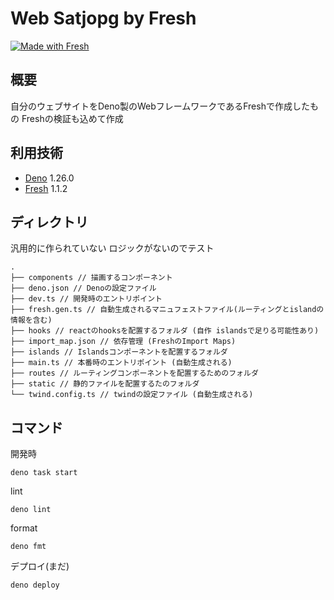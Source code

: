 # Web Satjopg by Fresh

[![Made with Fresh](https://fresh.deno.dev/fresh-badge.svg)](https://fresh.deno.dev)

## 概要

自分のウェブサイトをDeno製のWebフレームワークであるFreshで作成したもの
Freshの検証も込めて作成

## 利用技術

* [Deno](https://deno.land/) 1.26.0
* [Fresh](https://fresh.deno.dev/) 1.1.2

## ディレクトリ

汎用的に作られていない
ロジックがないのでテスト

```shell
.
├── components // 描画するコンポーネント
├── deno.json // Denoの設定ファイル
├── dev.ts // 開発時のエントリポイント
├── fresh.gen.ts // 自動生成されるマニュフェストファイル(ルーティングとislandの情報を含む)
├── hooks // reactのhooksを配置するフォルダ (自作 islandsで足りる可能性あり)
├── import_map.json // 依存管理 (FreshのImport Maps)
├── islands // Islandsコンポーネントを配置するフォルダ
├── main.ts // 本番時のエントリポイント (自動生成される)
├── routes // ルーティングコンポーネントを配置するためのフォルダ
├── static // 静的ファイルを配置するたのフォルダ
└── twind.config.ts // twindの設定ファイル (自動生成される)
```

## コマンド

開発時

```shell
deno task start
```

lint

```shell
deno lint
```

format

```shell
deno fmt
```

デプロイ(まだ)

```shell
deno deploy
```
